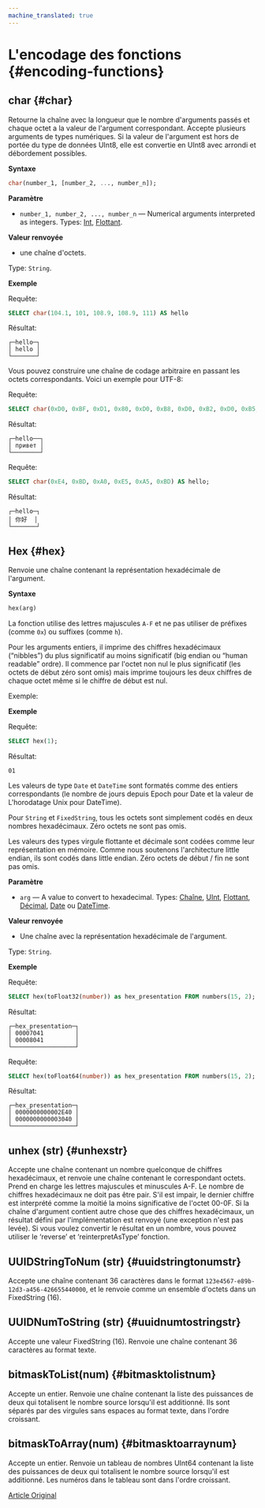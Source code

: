 ```yaml
---
machine_translated: true
---
```


# L'encodage des fonctions {#encoding-functions}

## char {#char}

Retourne la chaîne avec la longueur que le nombre d'arguments passés et chaque octet a la valeur de l'argument correspondant. Accepte plusieurs arguments de types numériques. Si la valeur de l'argument est hors de portée du type de données UInt8, elle est convertie en UInt8 avec arrondi et débordement possibles.

**Syntaxe**

``` sql
char(number_1, [number_2, ..., number_n]);
```

**Paramètre**

-   `number_1, number_2, ..., number_n` — Numerical arguments interpreted as integers. Types: [Int](../../data_types/int_uint.md), [Flottant](../../data_types/float.md).

**Valeur renvoyée**

-   une chaîne d'octets.

Type: `String`.

**Exemple**

Requête:

``` sql
SELECT char(104.1, 101, 108.9, 108.9, 111) AS hello
```

Résultat:

``` text
┌─hello─┐
│ hello │
└───────┘
```

Vous pouvez construire une chaîne de codage arbitraire en passant les octets correspondants. Voici un exemple pour UTF-8:

Requête:

``` sql
SELECT char(0xD0, 0xBF, 0xD1, 0x80, 0xD0, 0xB8, 0xD0, 0xB2, 0xD0, 0xB5, 0xD1, 0x82) AS hello;
```

Résultat:

``` text
┌─hello──┐
│ привет │
└────────┘
```

Requête:

``` sql
SELECT char(0xE4, 0xBD, 0xA0, 0xE5, 0xA5, 0xBD) AS hello;
```

Résultat:

``` text
┌─hello─┐
│ 你好  │
└───────┘
```

## Hex {#hex}

Renvoie une chaîne contenant la représentation hexadécimale de l'argument.

**Syntaxe**

``` sql
hex(arg)
```

La fonction utilise des lettres majuscules `A-F` et ne pas utiliser de préfixes (comme `0x`) ou suffixes (comme `h`).

Pour les arguments entiers, il imprime des chiffres hexadécimaux (“nibbles”) du plus significatif au moins significatif (big endian ou “human readable” ordre). Il commence par l'octet non nul le plus significatif (les octets de début zéro sont omis) mais imprime toujours les deux chiffres de chaque octet même si le chiffre de début est nul.

Exemple:

**Exemple**

Requête:

``` sql
SELECT hex(1);
```

Résultat:

``` text
01
```

Les valeurs de type `Date` et `DateTime` sont formatés comme des entiers correspondants (le nombre de jours depuis Epoch pour Date et la valeur de L'horodatage Unix pour DateTime).

Pour `String` et `FixedString`, tous les octets sont simplement codés en deux nombres hexadécimaux. Zéro octets ne sont pas omis.

Les valeurs des types virgule flottante et décimale sont codées comme leur représentation en mémoire. Comme nous soutenons l'architecture little endian, ils sont codés dans little endian. Zéro octets de début / fin ne sont pas omis.

**Paramètre**

-   `arg` — A value to convert to hexadecimal. Types: [Chaîne](../../data_types/string.md), [UInt](../../data_types/int_uint.md), [Flottant](../../data_types/float.md), [Décimal](../../data_types/decimal.md), [Date](../../data_types/date.md) ou [DateTime](../../data_types/datetime.md).

**Valeur renvoyée**

-   Une chaîne avec la représentation hexadécimale de l'argument.

Type: `String`.

**Exemple**

Requête:

``` sql
SELECT hex(toFloat32(number)) as hex_presentation FROM numbers(15, 2);
```

Résultat:

``` text
┌─hex_presentation─┐
│ 00007041         │
│ 00008041         │
└──────────────────┘
```

Requête:

``` sql
SELECT hex(toFloat64(number)) as hex_presentation FROM numbers(15, 2);
```

Résultat:

``` text
┌─hex_presentation─┐
│ 0000000000002E40 │
│ 0000000000003040 │
└──────────────────┘
```

## unhex (str) {#unhexstr}

Accepte une chaîne contenant un nombre quelconque de chiffres hexadécimaux, et renvoie une chaîne contenant le correspondant octets. Prend en charge les lettres majuscules et minuscules A-F. Le nombre de chiffres hexadécimaux ne doit pas être pair. S'il est impair, le dernier chiffre est interprété comme la moitié la moins significative de l'octet 00-0F. Si la chaîne d'argument contient autre chose que des chiffres hexadécimaux, un résultat défini par l'implémentation est renvoyé (une exception n'est pas levée).
Si vous voulez convertir le résultat en un nombre, vous pouvez utiliser le ‘reverse’ et ‘reinterpretAsType’ fonction.

## UUIDStringToNum (str) {#uuidstringtonumstr}

Accepte une chaîne contenant 36 caractères dans le format `123e4567-e89b-12d3-a456-426655440000`, et le renvoie comme un ensemble d'octets dans un FixedString (16).

## UUIDNumToString (str) {#uuidnumtostringstr}

Accepte une valeur FixedString (16). Renvoie une chaîne contenant 36 caractères au format texte.

## bitmaskToList(num) {#bitmasktolistnum}

Accepte un entier. Renvoie une chaîne contenant la liste des puissances de deux qui totalisent le nombre source lorsqu'il est additionné. Ils sont séparés par des virgules sans espaces au format texte, dans l'ordre croissant.

## bitmaskToArray(num) {#bitmasktoarraynum}

Accepte un entier. Renvoie un tableau de nombres UInt64 contenant la liste des puissances de deux qui totalisent le nombre source lorsqu'il est additionné. Les numéros dans le tableau sont dans l'ordre croissant.

[Article Original](https://clickhouse.tech/docs/en/query_language/functions/encoding_functions/) <!--hide-->
